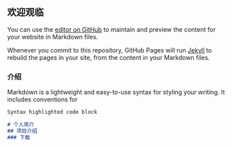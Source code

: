## 欢迎观临

You can use the [editor on GitHub](https://github.com/xjx3316/xjx3316.github.com/edit/master/index.md) to maintain and preview the content for your website in Markdown files.

Whenever you commit to this repository, GitHub Pages will run [Jekyll](https://jekyllrb.com/) to rebuild the pages in your site, from the content in your Markdown files.

### 介绍

Markdown is a lightweight and easy-to-use syntax for styling your writing. It includes conventions for

```markdown
Syntax highlighted code block

# 个人简介
## 项目介绍
### 下载
